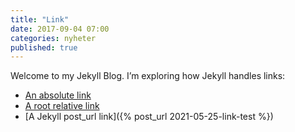```yaml
---
title: "Link"
date: 2017-09-04 07:00
categories: nyheter
published: true
---
```


Welcome to my Jekyll Blog. I’m exploring how Jekyll handles links:
* [An absolute link](http://203.0.113.0:4000/about/)
* [A root relative link](/jekyll/update/welcome-to-jekyll/)
* [A Jekyll post_url link]({% post_url 2021-05-25-link-test %})